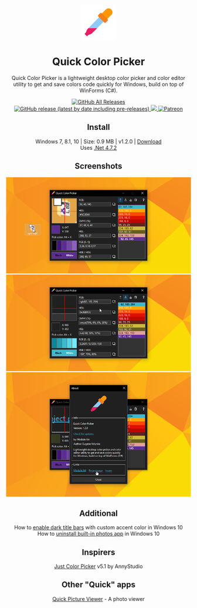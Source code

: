 <p align="center">
  <img src="/quick-color-picker/resources/imgs/picker96.png">
</p>
<h1 align="center">Quick Color Picker</h1>

<p align="center">
  Quick Color Picker is a lightweight desktop color picker and color editor utility to get and save colors code quickly for Windows, build on top of WinForms (C#).
</p>

<p align="center">
  <a href="https://github.com/ModuleArt/quick-color-picker/releases">
    <img alt="GitHub All Releases" src="https://img.shields.io/github/downloads/ModuleArt/quick-color-picker/total">
    <img alt="GitHub release (latest by date including pre-releases)" src="https://img.shields.io/github/v/release/moduleart/quick-color-picker?include_prereleases">
  </a>
  <a alt="Trello roadmap" href="https://trello.com/b/mFgTs747/quick-color-picker">
    <img src="https://img.shields.io/badge/planner-trello-%230079BF">
  </a>
  <a alt="Buy ma a coffee" href="https://www.patreon.com/moduleart">
    <img alt="Patreon" src="https://img.shields.io/badge/donate-patreon-%23E85B46">
  </a>
</p>

<h2 align="center">Install</h2>
<p align="center">
  Windows 7, 8.1, 10  |  Size: 0.9 MB | v1.2.0 |  <a href="https://github.com/ModuleArt/quick-color-picker/releases/download/v1.2.0/QuickColorPicker-Setup.msi">Download</a><br>
  Uses <a href="https://dotnet.microsoft.com/download/dotnet-framework/net472">.Net 4.7.2</a>
</p>

<h2 align="center">Screenshots</h2>
<p align="center">
  <img src="/docs/screenshots/main.png">
  <img src="/docs/screenshots/format.png">
  <img src="/docs/screenshots/about.png">
</p>

<h2 align="center">Additional</h2>
<p align="center">
  How to <a href="https://winaero.com/blog/enable-dark-title-bars-custom-accent-color-windows-10/">enable dark title bars</a> with custom accent color in Windows 10<br>
  How to <a href="https://www.howtogeek.com/224798/how-to-uninstall-windows-10s-built-in-apps-and-how-to-reinstall-them/">uninstall built-in photos app</a> in Windows 10
</p>

<h2 align="center">Inspirers</h2>
<p align="center">
  <a href="https://annystudio.com/software/colorpicker/">Just Color Picker</a> v5.1 by AnnyStudio
</p>

<h2 align="center">Other "Quick" apps</h2>
<p align="center">
  <a href="https://github.com/ModuleArt/quick-picture-viewer/">Quick Picture Viewer</a> - A photo viewer
</p>
